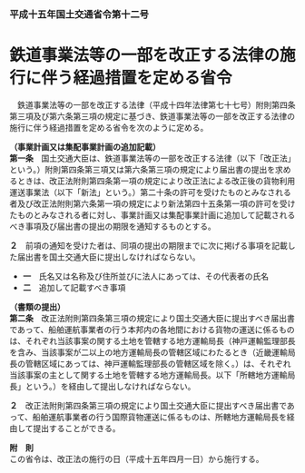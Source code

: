 ### 平成十五年国土交通省令第十二号  
# 鉄道事業法等の一部を改正する法律の施行に伴う経過措置を定める省令  
　鉄道事業法等の一部を改正する法律（平成十四年法律第七十七号）附則第四条第三項及び第六条第三項の規定に基づき、鉄道事業法等の一部を改正する法律の施行に伴う経過措置を定める省令を次のように定める。  
  
**（事業計画又は集配事業計画の追加記載）**  
**第一条**　国土交通大臣は、鉄道事業法等の一部を改正する法律（以下「改正法」という。）附則第四条第三項又は第六条第三項の規定により届出書の提出を求めるときは、改正法附則第四条第一項の規定により改正法による改正後の貨物利用運送事業法（以下「新法」という。）第二十条の許可を受けたものとみなされる者及び改正法附則第六条第一項の規定により新法第四十五条第一項の許可を受けたものとみなされる者に対し、事業計画又は集配事業計画に追加して記載されるべき事項及び届出書の提出の期限を通知するものとする。  
  
**２**　前項の通知を受けた者は、同項の提出の期限までに次に掲げる事項を記載した届出書を国土交通大臣に提出しなければならない。  
* **一**　氏名又は名称及び住所並びに法人にあっては、その代表者の氏名  
* **二**　追加して記載すべき事項  
  
**（書類の提出）**  
**第二条**　改正法附則第四条第三項の規定により国土交通大臣に提出すべき届出書であって、船舶運航事業者の行う本邦内の各地間における貨物の運送に係るものは、それぞれ当該事案の関する土地を管轄する地方運輸局長（神戸運輸監理部長を含み、当該事案が二以上の地方運輸局長の管轄区域にわたるとき（近畿運輸局長の管轄区域にあっては、神戸運輸監理部長の管轄区域を除く。）は、それぞれ当該事案の主として関する土地を管轄する地方運輸局長。以下「所轄地方運輸局長」という。）を経由して提出しなければならない。  
  
**２**　改正法附則第四条第三項の規定により国土交通大臣に提出すべき届出書であって、船舶運航事業者の行う国際貨物運送に係るものは、所轄地方運輸局長を経由して提出することができる。  
  
**附　則**  
この省令は、改正法の施行の日（平成十五年四月一日）から施行する。  
  
